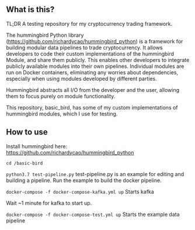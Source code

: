 ## What is this?

TL;DR A testing repository for my cryptocurrency trading framework.

The hummingbird Python library (https://github.com/richardycao/hummingbird_python) is a framework for building modular data pipelines to trade cryptocurrency. It allows developers to code their custom implementations of the hummingbird Module, and share them publicly. This enables other developers to integrate publicly available modules into their own pipelines. Individual modules are run on Docker containers, eliminating any worries about dependencies, especially when using modules developed by different parties.

Hummingbird abstracts all I/O from the developer and the user, allowing them to focus purely on module functionality.

This repository, basic_bird, has some of my custom implementations of hummingbird modules, which I use for testing.

## How to use

Install hummingbird here: https://github.com/richardycao/hummingbird_python

`cd /basic-bird`

`python3.7 test-pipeline.py` test-pipeline.py is an example for editing and building a pipeline. Run the example to build the docker pipeline.

`docker-compose -f docker-compose-kafka.yml up` Starts kafka

Wait ~1 minute for kafka to start up.

`docker-compose -f docker-compose-test.yml up` Starts the example data pipeline
